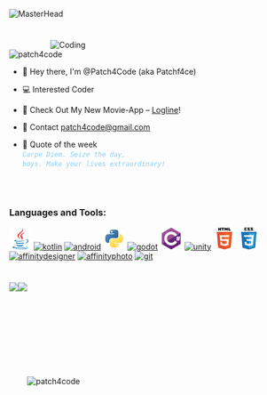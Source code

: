 ![MasterHead](https://github.com/Patch4Code/Patch4Code/assets/116561421/815b7fdb-e8d4-47c0-b37c-5d943ca31163)
# 

<image align="right" alt="Coding" width="430" src="https://github.com/Patch4Code/Patch4Code/assets/116561421/a1408a84-a8a8-4cfd-8d45-4e8f405b0084">
<p align="left"> <img src="https://komarev.com/ghpvc/?username=patch4code&label=Profile%20views&color=0e75b6&style=flat" alt="patch4code" /> </p>

- 👋 Hey there, I'm @Patch4Code (aka Patchf4ce)

- 💻 Interested Coder
  
- 📱 Check Out My New Movie-App – [Logline](https://github.com/Patch4Code/Logline)!
  
- 📧 Contact patch4code@gmail.com
  
- 💬 Quote of the week <br><code style="color : LightSkyBlue">*Carpe Diem. Seize the day, boys. Make your lives extraordinary!*</code>

</br>

#

<h3 align="left">Languages and Tools:</h3>
<p align="left"> 
</a> <a href="https://www.java.com" target="_blank" rel="noreferrer"> <img src="https://raw.githubusercontent.com/devicons/devicon/master/icons/java/java-original.svg" alt="java" width="40" height="40"/></a>
<a href="https://kotlinlang.org" target="_blank" rel="noreferrer"> <img src="https://www.vectorlogo.zone/logos/kotlinlang/kotlinlang-icon.svg" alt="kotlin" width="40" height="40"/></a>
<a href="https://developer.android.com" target="_blank" rel="noreferrer"> <img src="https://upload.wikimedia.org/wikipedia/commons/d/d7/Android_robot.svg" alt="android" width="40" height="40"/></a>
<a href="https://www.python.org" target="_blank" rel="noreferrer"> <img src="https://raw.githubusercontent.com/devicons/devicon/master/icons/python/python-original.svg" alt="python" width="40" height="40"/></a>
<a href="https://godotengine.org/" target="_blank" rel="noreferrer"> <img src="https://upload.wikimedia.org/wikipedia/commons/6/6a/Godot_icon.svg" alt="godot" width="40" height="40"/></a>
<a href="https://www.w3schools.com/cs/" target="_blank" rel="noreferrer"> <img src="https://raw.githubusercontent.com/devicons/devicon/master/icons/csharp/csharp-original.svg" alt="csharp" width="40" height="40"/></a>
<a href="https://unity.com/" target="_blank" rel="noreferrer"> <img src="https://www.vectorlogo.zone/logos/unity3d/unity3d-icon.svg" alt="unity" width="40" height="40"/></a> 
<a href="https://www.w3.org/html/" target="_blank" rel="noreferrer"> <img src="https://raw.githubusercontent.com/devicons/devicon/master/icons/html5/html5-original-wordmark.svg" alt="html5" width="40" height="40"/></a>
<a href="https://www.w3schools.com/css/" target="_blank" rel="noreferrer"> <img src="https://raw.githubusercontent.com/devicons/devicon/master/icons/css3/css3-original-wordmark.svg" alt="css3" width="40" height="40"/></a>
<a href="https://affinity.serif.com/de/" target="_blank" rel="noreferrer"> <img src="https://upload.wikimedia.org/wikipedia/commons/f/fe/Icon_AffinityDesigner_DesignerPersona.svg" alt="affinitydesigner" width="40" height="40"/></a>
<a href="https://affinity.serif.com/de/" target="_blank" rel="noreferrer"> <img src="https://upload.wikimedia.org/wikipedia/commons/5/59/Logo_AffinityPhoto.svg" alt="affinityphoto" width="40" height="40"/></a>
<a href="https://git-scm.com/" target="_blank" rel="noreferrer"> <img src="https://www.vectorlogo.zone/logos/git-scm/git-scm-icon.svg" alt="git" width="40" height="40"/></a>
</p>

#
<p><img align="left" src=https://github-readme-stats.vercel.app/api?username=patch4code&show_icons=true&locale=en&layout=compact&theme=dark progress=true height="175"/></p>
<p><img align="left" src=https://github-readme-stats.vercel.app/api/top-langs?username=patch4code&show_icons=true&locale=en&layout=compact&theme=dark&langs_count=6 height="175"/></p>
<br><br><br><br><br><br><br><br><br>
<p><img align="center" src="https://streak-stats.demolab.com/?user=patch4code&theme=dark" alt="patch4code" height="166" /></p>
